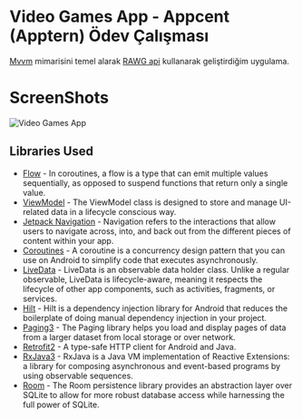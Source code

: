 # Video Games App - Appcent (Apptern) Ödev Çalışması

<a href="https://developer.android.com/topic/architecture?gclid=Cj0KCQjwyMiTBhDKARIsAAJ-9VuisYVaXZI7LAL3mtc7BdxY6oRFbzvhC69u1Gpatcav2ynEw5nJaYwaAs0GEALw_wcB&gclsrc=aw.ds" target="_blank">Mvvm</a> mimarisini temel alarak <a href="https://rawg.io/apidocs" target="_blank">RAWG api</a> kullanarak geliştirdiğim uygulama.

# ScreenShots

![Video Games App](https://user-images.githubusercontent.com/75806927/166689564-18d8cd1e-2224-42fa-8058-a6d24de497f3.png)


## Libraries Used

- <a href="https://developer.android.com/kotlin/flow" target="_blank">Flow</a> - In coroutines, a flow is a type that can emit multiple values sequentially, as opposed to suspend functions that return only a single value.
- <a href="https://developer.android.com/topic/libraries/architecture/viewmodel" target="_blank">ViewModel</a> - The ViewModel class is designed to store and manage UI-related data in a lifecycle conscious way.
- <a href="https://developer.android.com/guide/navigation">Jetpack Navigation</a> - Navigation refers to the interactions that allow users to navigate across, into, and back out from the different pieces of content within your app.
- <a href="https://kotlinlang.org/docs/coroutines-overview.html">Coroutines</a> - A coroutine is a concurrency design pattern that you can use on Android to simplify code that executes asynchronously.
- <a href="https://developer.android.com/topic/libraries/architecture/livedata">LiveData</a> - LiveData is an observable data holder class. Unlike a regular observable, LiveData is lifecycle-aware, meaning it respects the lifecycle of other app components, such as activities, fragments, or services.
- <a href="https://developer.android.com/training/dependency-injection/hilt-android">Hilt</a> - Hilt is a dependency injection library for Android that reduces the boilerplate of doing manual dependency injection in your project.
- <a href="https://developer.android.com/topic/libraries/architecture/paging/v3-overview">Paging3</a> - The Paging library helps you load and display pages of data from a larger dataset from local storage or over network.
- <a href="https://square.github.io/retrofit/">Retrofit2</a> - A type-safe HTTP client for Android and Java.
- <a href="https://github.com/ReactiveX/RxAndroid">RxJava3</a> - RxJava is a Java VM implementation of Reactive Extensions: a library for composing asynchronous and event-based programs by using observable sequences.
- <a href="https://developer.android.com/training/data-storage/room">Room</a> - The Room persistence library provides an abstraction layer over SQLite to allow for more robust database access while harnessing the full power of SQLite.
